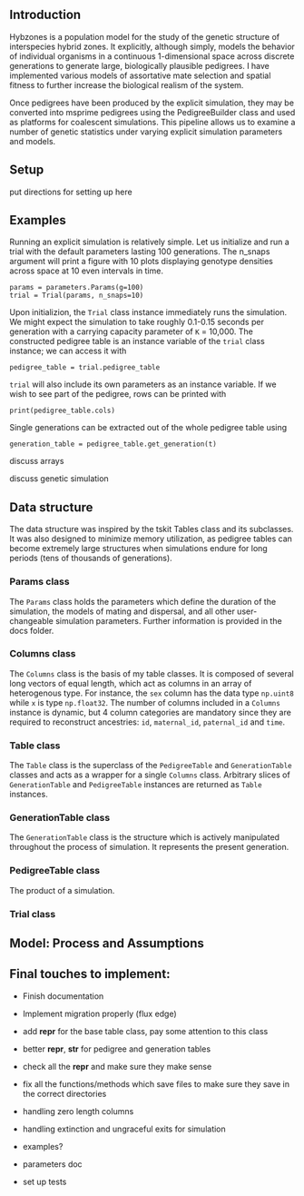 ## Introduction

Hybzones is a population model for the study of the genetic structure of interspecies hybrid zones. It explicitly, although simply, models the behavior of individual organisms in a continuous 1-dimensional space across discrete generations to generate large, biologically plausible pedigrees. I have implemented various models of assortative mate selection and spatial fitness to further increase the biological realism of the system. 

Once pedigrees have been produced by the explicit simulation, they may be converted into msprime pedigrees using the PedigreeBuilder class and used as platforms for coalescent simulations. This pipeline allows us to examine a number of genetic statistics under varying explicit simulation parameters and models.


## Setup

put directions for setting up here


## Examples

Running an explicit simulation is relatively simple. Let us initialize and run a trial with the default parameters lasting 100 generations. The n_snaps argument will print a figure with 10 plots displaying genotype densities across space at 10 even intervals in time.

	params = parameters.Params(g=100)
	trial = Trial(params, n_snaps=10)
	
Upon initializion, the `Trial` class instance immediately runs the simulation. We might expect the simulation to take roughly 0.1-0.15 seconds per generation with a carrying capacity parameter of `K` = 10,000. The constructed pedigree table is an instance variable of the `trial` class instance; we can access it with

	pedigree_table = trial.pedigree_table
	
`trial` will also include its own parameters as an instance variable. If we wish to see part of the pedigree, rows can be printed with 

	print(pedigree_table.cols)
	
Single generations can be extracted out of the whole pedigree table using 

    generation_table = pedigree_table.get_generation(t)

	
discuss arrays

discuss genetic simulation


## Data structure

The data structure was inspired by the tskit Tables class and its subclasses. It was also designed to minimize memory utilization, as pedigree tables can become extremely large structures when simulations endure for long periods (tens of thousands of generations).

### Params class

The `Params` class holds the parameters which define the duration of the simulation, the models of mating and dispersal, and all other user-changeable simulation parameters. Further information is provided in the docs folder.

### Columns class

The `Columns` class is the basis of my table classes. It is composed of several long vectors of equal length, which act as columns in an array of heterogenous type. For instance, the `sex` column has the data type `np.uint8` while `x` is type `np.float32`. The number of columns included in a `Columns` instance is dynamic, but 4 column categories are mandatory since they are required to reconstruct ancestries: `id`, `maternal_id`, `paternal_id` and `time`. 

### Table class

The `Table` class is the superclass of the `PedigreeTable` and `GenerationTable` classes and acts as a wrapper for a single `Columns` class. Arbitrary slices of `GenerationTable` and `PedigreeTable` instances are returned as `Table` instances.

### GenerationTable class

The `GenerationTable` class is the structure which is actively manipulated throughout the process of simulation. It represents the present generation.

### PedigreeTable class

The product of a simulation. 

### Trial class


## Model: Process and Assumptions






## Final touches to implement:
- Finish documentation

- Implement migration properly (flux edge)

- add __repr__ for the base table class, pay some attention to this class

- better __repr__, __str__ for pedigree and generation tables

- check all the __repr__ and make sure they make sense

- fix all the functions/methods which save files to make sure they save in the correct directories

- handling zero length columns

- handling extinction and ungraceful exits for simulation

- examples?

- parameters doc

- set up tests